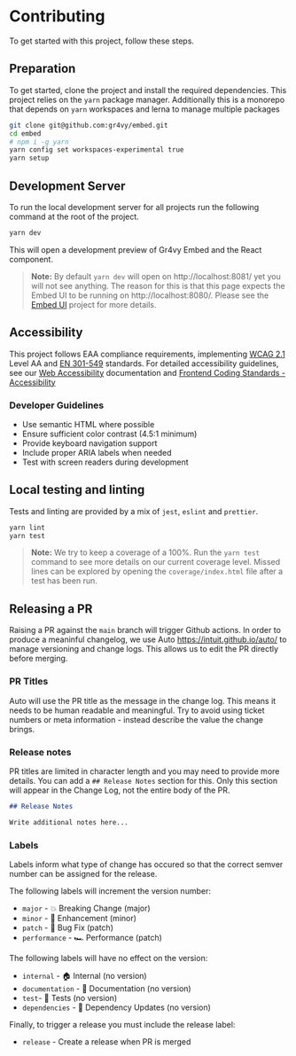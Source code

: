 # Contributing

To get started with this project, follow these steps.

## Preparation

To get started, clone the project and install the required dependencies. This
project relies on the `yarn` package manager. Additionally this is a monorepo
that depends on `yarn` workspaces and lerna to manage multiple packages

```sh
git clone git@github.com:gr4vy/embed.git
cd embed
# npm i -g yarn
yarn config set workspaces-experimental true
yarn setup
```

## Development Server

To run the local development server for all projects run the following command
at the root of the project.

```sh
yarn dev
```

This will open a development preview of Gr4vy Embed and the React component.

> **Note:** By default `yarn dev` will open on http://localhost:8081/ yet you
> will not see anything. The reason for this is that this page expects the
> Embed UI to be running on http://localhost:8080/. Please see the [Embed
> UI](https://github.com/gr4vy/embed-ui) project for more details.

## Accessibility

This project follows EAA compliance requirements, implementing [WCAG 2.1](https://www.w3.org/TR/WCAG21/) Level AA and [EN 301-549](https://www.etsi.org/deliver/etsi_en/301500_301599/301549/03.02.01_60/en_301549v030201p.pdf) standards.
For detailed accessibility guidelines, see our [Web Accessibility](https://gr4vy.atlassian.net/wiki/spaces/GB/pages/1410727952/Web+Accessibility) documentation and [Frontend Coding Standards - Accessibility](https://gr4vy.atlassian.net/wiki/spaces/GB/pages/253657097/Frontend+Coding+Standards)

### Developer Guidelines

- Use semantic HTML where possible
- Ensure sufficient color contrast (4.5:1 minimum)
- Provide keyboard navigation support
- Include proper ARIA labels when needed
- Test with screen readers during development

## Local testing and linting

Tests and linting are provided by a mix of `jest`, `eslint` and `prettier`.

```sh
yarn lint
yarn test
```

> **Note:** We try to keep a coverage of a 100%. Run the `yarn test` command to
> see more details on our current coverage level. Missed lines can be explored
> by opening the `coverage/index.html` file after a test has been run.

## Releasing a PR

Raising a PR against the `main` branch will trigger Github actions. In order to produce a meaninful changelog, we use Auto https://intuit.github.io/auto/ to manage versioning and change logs. This allows us to edit the PR directly before merging.

### PR Titles

Auto will use the PR title as the message in the change log. This means it needs to be human readable and meaningful.
Try to avoid using ticket numbers or meta information - instead describe the value the change brings.

### Release notes

PR titles are limited in character length and you may need to provide more details. You can add a `## Release Notes` section for this.
Only this section will appear in the Change Log, not the entire body of the PR.

```md
## Release Notes

Write additional notes here...
```

### Labels

Labels inform what type of change has occured so that the correct semver number can be assigned for the release.

The following labels will increment the version number:

- `major` - 💥 Breaking Change (major)
- `minor` - 🚀 Enhancement (minor)
- `patch` - 🐛 Bug Fix (patch)
- `performance` - 🏎 Performance (patch)

The following labels will have no effect on the version:

- `internal` - 🏠 Internal (no version)
- `documentation` - 📝 Documentation (no version)
- `test`- 🧪 Tests (no version)
- `dependencies` - 🔩 Dependency Updates (no version)

Finally, to trigger a release you must include the release label:

- `release` - Create a release when PR is merged
